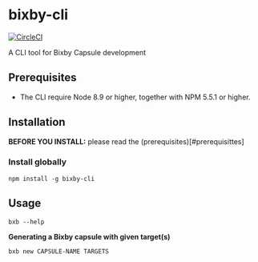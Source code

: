 # bixby-cli

[![CircleCI](https://circleci.com/gh/Clique-Paris/bixby-cli/tree/master.svg?style=svg)](https://circleci.com/gh/Clique-Paris/bixby-cli/tree/master)

A CLI tool for Bixby Capsule development

## Prerequisites

- The CLI require Node 8.9 or higher, together with NPM 5.5.1 or higher.

## Installation 

**BEFORE YOU INSTALL:** please read the (prerequisites)[#prerequisittes]

### Install globally

`npm install -g bixby-cli`

## Usage

`bxb --help`

**Generating a Bixby capsule with given target(s)**

```shell
bxb new CAPSULE-NAME TARGETS
```

